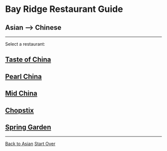 # Bay Ridge Restaurant Guide
## Asian --> Chinese
---
Select a restaurant:
## [Taste of China](http://www.brooklyntasteofchina.com/)
## [Pearl China](https://www.brooklynpearlofchina.com/)
## [Mid China](https://www.midchinabrooklyn.com/)
## [Chopstix](https://www.chopstixofnyc.com/chopstix-bay-ridge)
## [Spring Garden](https://www.springgardenbayridge.com/menu.aspx)
---
[Back to Asian](asian.md)
[Start Over](home.md)